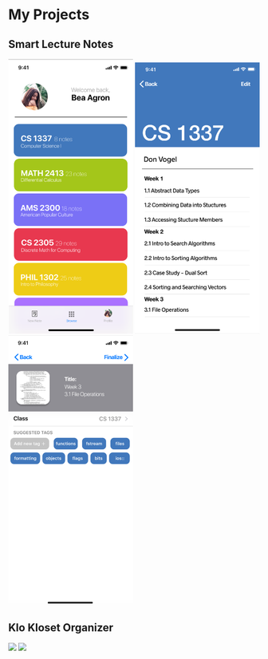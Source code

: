 # My Projects
## Smart Lecture Notes

<p float="left">
  <img src="https://github.com/beaagron/beaagron.github.io/raw/master/classListHorizontal.png" width="250" />
  <img src="https://github.com/beaagron/beaagron.github.io/raw/master/inClass.png" width="250" /> 
  <img src="https://github.com/beaagron/beaagron.github.io/raw/master/confirmationTags.png" width="250" />
</p>

## Klo Kloset Organizer

<p float="left">
  <img src="https://github.com/beaagron/beaagron.github.io/welcome.png" width="250" />
  <img src="https://github.com/beaagron/beaagron.github.io/newOutfit.png" width="250" /> 
</p>
